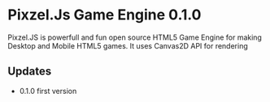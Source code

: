 # Pixzel.Js Game Engine 0.1.0

Pixzel.JS is powerfull and fun open source HTML5 Game Engine for making Desktop and Mobile HTML5 games. It uses Canvas2D API for rendering

## Updates

* 0.1.0 first version
